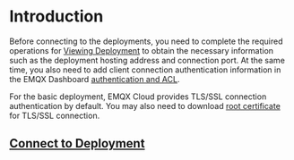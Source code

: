 # Introduction

Before connecting to the deployments, you need to complete the required operations for [Viewing Deployment](../deployments/view_deployment.md) to obtain the necessary information such as the deployment hosting address and connection port. At the same time, you also need to add client connection authentication information in the EMQX Dashboard [authentication and ACL](../deployments/auth.md).

For the basic deployment, EMQX Cloud provides TLS/SSL connection authentication by default. You may also need to download [root certificate](https://assets.emqx.com/data/cn.emqx.cloud-ca.crt) for TLS/SSL connection.


## [Connect to Deployment](../connect_to_deployments/overview.md)